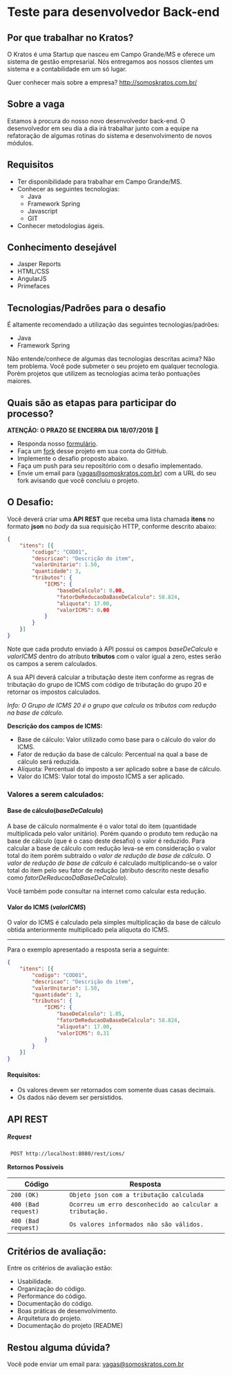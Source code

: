 # Teste para desenvolvedor Back-end

## Por que trabalhar no Kratos?

O Kratos é uma Startup que nasceu em Campo Grande/MS e oferece um sistema de gestão empresarial. Nós entregamos aos nossos clientes um sistema e a contabilidade em um só lugar.

Quer conhecer mais sobre a empresa? http://somoskratos.com.br/

## Sobre a vaga

Estamos à procura do nosso novo desenvolvedor back-end. O desenvolvedor em seu dia a dia irá trabalhar junto com a equipe na refatoração de algumas rotinas do sistema e desenvolvimento de novos módulos. 

## Requisitos

* Ter disponibilidade para trabalhar em Campo Grande/MS.
* Conhecer as seguintes tecnologias:
	* Java
	* Framework Spring
	* Javascript
	* GIT
* Conhecer metodologias ágeis.

## Conhecimento desejável
* Jasper Reports
* HTML/CSS
* AngularJS
* Primefaces

## Tecnologias/Padrões para o desafio

É altamente recomendado a utilização das seguintes tecnologias/padrões:
* Java
* Framework Spring

Não entende/conhece de algumas das tecnologias descritas acima? Não tem problema. Você pode submeter o seu projeto em qualquer tecnologia. Porém projetos que utilizem as tecnologias acima terão pontuações maiores.

## Quais são as etapas para participar do processo?
**ATENÇÃO: O PRAZO SE ENCERRA DIA 18/07/2018** :running:
* Responda nosso [formulário](https://bit.ly/vaga-back-end-kratos).
* Faça um [fork](https://github.com/somoskratos/teste-back-end/fork) desse projeto em sua conta do GitHub.
* Implemente o desafio proposto abaixo.
* Faça um push para seu repositório com o desafio implementado.
* Envie um email para (vagas@somoskratos.com.br) com a URL do seu fork avisando que você concluiu o projeto.

## O Desafio:

Você deverá criar uma **API REST** que receba uma lista chamada **itens** no formato **json** no *body* da sua requisição HTTP, conforme descrito abaixo:
```json
{
	"itens": [{
		"codigo": "COD01",
		"descricao": "Descrição do item",
		"valorUnitario": 1.50,
		"quantidade": 3,
		"tributos": {
			"ICMS": {
				"baseDeCalculo": 0.00,
				"fatorDeReducaoDaBaseDeCalculo": 58.824,
				"aliquota": 17.00,
				"valorICMS": 0.00
			}
		}
	}]
}
```
Note que cada produto enviado à API possui os campos *baseDeCalculo* e *valorICMS* dentro do atributo **tributos** com o valor igual a zero, estes serão os campos a serem calculados. 

A sua API deverá calcular a tributação deste item conforme as regras de tributação do grupo de ICMS com código de tributação do grupo 20 e retornar os impostos calculados.

*Info: O Grupo de ICMS 20 é o grupo que calcula os tributos com redução na base de cálculo.* 

**Descrição dos campos de ICMS:**
* Base de cálculo: Valor utilizado como base para o cálculo do valor do ICMS. 
* Fator de redução da base de cálculo: Percentual na qual a base de cálculo será reduzida. 
* Alíquota: Percentual do imposto a ser aplicado sobre a base de cálculo.
* Valor do ICMS: Valor total do imposto ICMS a ser aplicado.

### Valores a serem calculados:
#### Base de cálculo(*baseDeCalculo*)
A base de cálculo normalmente é o valor total do item (quantidade multiplicada pelo valor unitário). Porém quando o produto tem redução na base de cálculo (que é o caso deste desafio) o valor é reduzido. Para calcular a base de cálculo com redução leva-se em consideração o valor total do item porém subtraído o *valor de redução de base de cálculo*. O *valor de redução de base de cálculo* é calculado multiplicando-se o valor total do item pelo seu fator de redução (atributo descrito neste desafio como *fatorDeReducaoDaBaseDeCalculo*).

Você também pode consultar na internet como calcular esta redução.

#### Valor do ICMS (*valorICMS*)
O valor do ICMS é calculado pela simples multiplicação da base de cálculo obtida anteriormente multiplicado pela alíquota do ICMS. 
****

Para o exemplo apresentado a resposta seria a seguinte:

```json
{
	"itens": [{
		"codigo": "COD01",
		"descricao": "Descrição do item",
		"valorUnitario": 1.50,
		"quantidade": 3,
		"tributos": {
			"ICMS": {
				"baseDeCalculo": 1.85,
				"fatorDeReducaoDaBaseDeCalculo": 58.824,
				"aliquota": 17.00,
				"valorICMS": 0.31
			}
		}
	}]
}
```
#### Requisitos:
* Os valores devem ser retornados com somente duas casas decimais. 
* Os dados não devem ser persistidos.

## API REST
##### Request
```bash
 POST http://localhost:8080/rest/icms/ 
```


**Retornos Possíveis**

Código | Resposta
------------ | -------------
`200 (OK)` | `Objeto json com a tributação calculada ` 
`400 (Bad request)` | `Ocorreu um erro desconhecido ao calcular a tributação.`
`400 (Bad request)` | `Os valores informados não são válidos.`


## Critérios de avaliação:
Entre os critérios de avaliação estão:
* Usabilidade.
* Organização do código.
* Performance do código.
* Documentação do código.
* Boas práticas de desenvolvimento.
* Arquitetura do projeto.
* Documentação do projeto (README)

## Restou alguma dúvida?
Você pode enviar um email para: vagas@somoskratos.com.br
